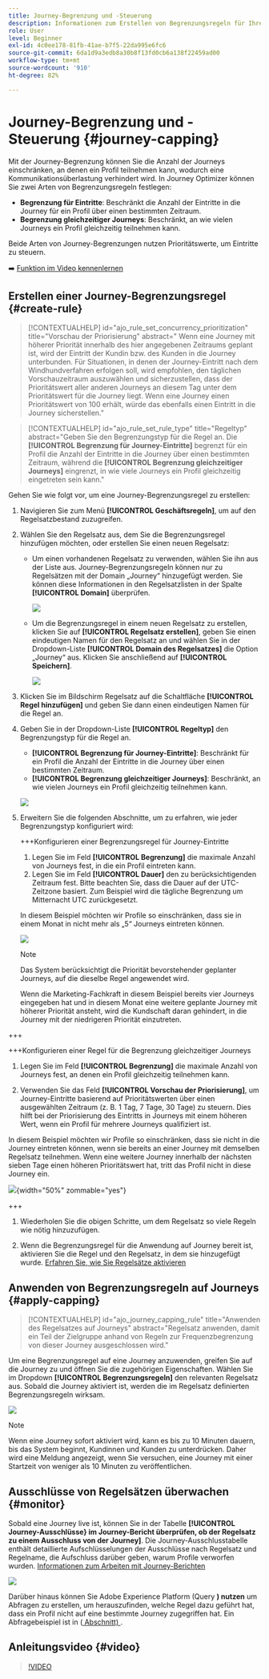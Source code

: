 ```yaml
---
title: Journey-Begrenzung und -Steuerung
description: Informationen zum Erstellen von Begrenzungsregeln für Ihre Journeys und zur Steuerung des Journey-Eintritts
role: User
level: Beginner
exl-id: 4c0ee178-81fb-41ae-b7f5-22da995e6fc6
source-git-commit: 6da1d9a3edb8a30b8f13fd0cb6a138f22459ad00
workflow-type: tm+mt
source-wordcount: '910'
ht-degree: 82%

---
```


# Journey-Begrenzung und -Steuerung {#journey-capping}

Mit der Journey-Begrenzung können Sie die Anzahl der Journeys einschränken, an denen ein Profil teilnehmen kann, wodurch eine Kommunikationsüberlastung verhindert wird. In Journey Optimizer können Sie zwei Arten von Begrenzungsregeln festlegen:

* **Begrenzung für Eintritte**: Beschränkt die Anzahl der Eintritte in die Journey für ein Profil über einen bestimmten Zeitraum.
* **Begrenzung gleichzeitiger Journeys**: Beschränkt, an wie vielen Journeys ein Profil gleichzeitig teilnehmen kann.

Beide Arten von Journey-Begrenzungen nutzen Prioritätswerte, um Eintritte zu steuern.

➡️ [Funktion im Video kennenlernen](#video)

## Erstellen einer Journey-Begrenzungsregel {#create-rule}

>[!CONTEXTUALHELP]
>id="ajo_rule_set_concurrency_prioritization"
>title="Vorschau der Priorisierung"
>abstract=" Wenn eine Journey mit höherer Priorität innerhalb des hier angegebenen Zeitraums geplant ist, wird der Eintritt der Kundin bzw. des Kunden in die Journey unterbunden. Für Situationen, in denen der Journey-Eintritt nach dem Windhundverfahren erfolgen soll, wird empfohlen, den täglichen Vorschauzeitraum auszuwählen und sicherzustellen, dass der Prioritätswert aller anderen Journeys an diesem Tag unter dem Prioritätswert für die Journey liegt. Wenn eine Journey einen Prioritätswert von 100 erhält, würde das ebenfalls einen Eintritt in die Journey sicherstellen."

>[!CONTEXTUALHELP]
>id="ajo_rule_set_rule_type"
>title="Regeltyp"
>abstract="Geben Sie den Begrenzungstyp für die Regel an. Die **[!UICONTROL Begrenzung für Journey-Eintritte]** begrenzt für ein Profil die Anzahl der Eintritte in die Journey über einen bestimmten Zeitraum, während die **[!UICONTROL Begrenzung gleichzeitiger Journeys]** eingrenzt, in wie viele Journeys ein Profil gleichzeitig eingetreten sein kann."

Gehen Sie wie folgt vor, um eine Journey-Begrenzungsregel zu erstellen:

1. Navigieren Sie zum Menü **[!UICONTROL Geschäftsregeln]**, um auf den Regelsatzbestand zuzugreifen.

1. Wählen Sie den Regelsatz aus, dem Sie die Begrenzungsregel hinzufügen möchten, oder erstellen Sie einen neuen Regelsatz:

   * Um einen vorhandenen Regelsatz zu verwenden, wählen Sie ihn aus der Liste aus. Journey-Begrenzungsregeln können nur zu Regelsätzen mit der Domain „Journey“ hinzugefügt werden. Sie können diese Informationen in den Regelsatzlisten in der Spalte **[!UICONTROL Domain]** überprüfen.

     ![](assets/journey-capping-list.png)

   * Um die Begrenzungsregel in einem neuen Regelsatz zu erstellen, klicken Sie auf **[!UICONTROL Regelsatz erstellen]**, geben Sie einen eindeutigen Namen für den Regelsatz an und wählen Sie in der Dropdown-Liste **[!UICONTROL Domain des Regelsatzes]** die Option „Journey“ aus. Klicken Sie anschließend auf **[!UICONTROL Speichern]**.

     ![](assets/journey-capping-rule-set.png)

1. Klicken Sie im Bildschirm Regelsatz auf die Schaltfläche **[!UICONTROL Regel hinzufügen]** und geben Sie dann einen eindeutigen Namen für die Regel an.

1. Geben Sie in der Dropdown-Liste **[!UICONTROL Regeltyp]** den Begrenzungstyp für die Regel an.

   * **[!UICONTROL Begrenzung für Journey-Eintritte]**: Beschränkt für ein Profil die Anzahl der Eintritte in die Journey über einen bestimmten Zeitraum.
   * **[!UICONTROL Begrenzung gleichzeitiger Journeys]**: Beschränkt, an wie vielen Journeys ein Profil gleichzeitig teilnehmen kann.

   ![](assets/journey-capping-concurrency.png)

1. Erweitern Sie die folgenden Abschnitte, um zu erfahren, wie jeder Begrenzungstyp konfiguriert wird:

   +++Konfigurieren einer Begrenzungsregel für Journey-Eintritte

   1. Legen Sie im Feld **[!UICONTROL Begrenzung]** die maximale Anzahl von Journeys fest, in die ein Profil eintreten kann.
   1. Legen Sie im Feld **[!UICONTROL Dauer]** den zu berücksichtigenden Zeitraum fest. Bitte beachten Sie, dass die Dauer auf der UTC-Zeitzone basiert. Zum Beispiel wird die tägliche Begrenzung um Mitternacht UTC zurückgesetzt.

   In diesem Beispiel möchten wir Profile so einschränken, dass sie in einem Monat in nicht mehr als „5“ Journeys eintreten können.

   ![](assets/journey-capping-entry-example.png)

   >[!NOTE]
   >
   >Das System berücksichtigt die Priorität bevorstehender geplanter Journeys, auf die dieselbe Regel angewendet wird.
   >
   >Wenn die Marketing-Fachkraft in diesem Beispiel bereits vier Journeys eingegeben hat und in diesem Monat eine weitere geplante Journey mit höherer Priorität ansteht, wird die Kundschaft daran gehindert, in die Journey mit der niedrigeren Priorität einzutreten.

+++

   +++Konfigurieren einer Regel für die Begrenzung gleichzeitiger Journeys

   1. Legen Sie im Feld **[!UICONTROL Begrenzung]** die maximale Anzahl von Journeys fest, an denen ein Profil gleichzeitig teilnehmen kann.

   1. Verwenden Sie das Feld **[!UICONTROL Vorschau der Priorisierung]**, um Journey-Eintritte basierend auf Prioritätswerten über einen ausgewählten Zeitraum (z. B. 1 Tag, 7 Tage, 30 Tage) zu steuern. Dies hilft bei der Priorisierung des Eintritts in Journeys mit einem höheren Wert, wenn ein Profil für mehrere Journeys qualifiziert ist.

   In diesem Beispiel möchten wir Profile so einschränken, dass sie nicht in die Journey eintreten können, wenn sie bereits an einer Journey mit demselben Regelsatz teilnehmen. Wenn eine weitere Journey innerhalb der nächsten sieben Tage einen höheren Prioritätswert hat, tritt das Profil nicht in diese Journey ein.

   ![](assets/journey-capping-concurrency-example.png){width="50%" zommable="yes"}

+++

1. Wiederholen Sie die obigen Schritte, um dem Regelsatz so viele Regeln wie nötig hinzuzufügen.

1. Wenn die Begrenzungsregel für die Anwendung auf Journey bereit ist, aktivieren Sie die Regel und den Regelsatz, in dem sie hinzugefügt wurde. [Erfahren Sie, wie Sie Regelsätze aktivieren](../conflict-prioritization/rule-sets.md#create)

## Anwenden von Begrenzungsregeln auf Journeys {#apply-capping}

>[!CONTEXTUALHELP]
>id="ajo_journey_capping_rule"
>title="Anwenden des Regelsatzes auf Journeys"
>abstract="Regelsatz anwenden, damit ein Teil der Zielgruppe anhand von Regeln zur Frequenzbegrenzung von dieser Journey ausgeschlossen wird."

Um eine Begrenzungsregel auf eine Journey anzuwenden, greifen Sie auf die Journey zu und öffnen Sie die zugehörigen Eigenschaften. Wählen Sie im Dropdown **[!UICONTROL Begrenzungsregeln]** den relevanten Regelsatz aus. Sobald die Journey aktiviert ist, werden die im Regelsatz definierten Begrenzungsregeln wirksam.

![](assets/journey-capping-apply.png)

>[!NOTE]
>
>Wenn eine Journey sofort aktiviert wird, kann es bis zu 10 Minuten dauern, bis das System beginnt, Kundinnen und Kunden zu unterdrücken. Daher wird eine Meldung angezeigt, wenn Sie versuchen, eine Journey mit einer Startzeit von weniger als 10 Minuten zu veröffentlichen.

## Ausschlüsse von Regelsätzen überwachen {#monitor}

Sobald eine Journey live ist, können Sie in der Tabelle **[!UICONTROL Journey-Ausschlüsse} im Journey-Bericht überprüfen, ob der Regelsatz zu einem Ausschluss von der Journey]**. Die Journey-Ausschlusstabelle enthält detaillierte Aufschlüsselungen der Ausschlüsse nach Regelsatz und Regelname, die Aufschluss darüber geben, warum Profile verworfen wurden. [Informationen zum Arbeiten mit Journey-Berichten](../reports/journey-global-report-cja.md)

![](assets/journey-report.png)

Darüber hinaus können Sie Adobe Experience Platform (Query **) nutzen** um Abfragen zu erstellen, um herauszufinden, welche Regel dazu geführt hat, dass ein Profil nicht auf eine bestimmte Journey zugegriffen hat. Ein Abfragebeispiel ist in ([ Abschnitt) ](../reports/query-examples.md#common-queries).

## Anleitungsvideo {#video}

>[!VIDEO](https://video.tv.adobe.com/v/3435530?quality=12)
